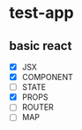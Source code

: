 # test-app

## basic react

- [x] JSX
- [x] COMPONENT
- [ ] STATE
- [x] PROPS
- [ ] ROUTER
- [ ] MAP
